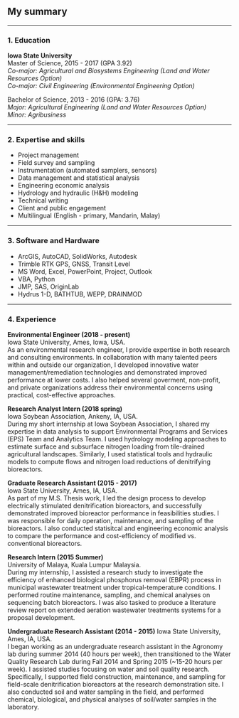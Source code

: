 ## My summary

---

### 1. Education
__Iowa State University__ <br>
Master of Science, 2015 - 2017 (GPA 3.92) <br>
_Co-major: Agricultural and Biosystems Engineering (Land and Water Resources Option) <br>
Co-major: Civil Engineering (Environmental Engineering Option)_ <br> 

Bachelor of Science, 2013 - 2016 (GPA: 3.76) <br>
_Major: Agricultural Engineering (Land and Water Resources Option) <br>
Minor: Agribusiness_ <br> 

---

### 2. Expertise and skills
- Project management
- Field survey and sampling
- Instrumentation (automated samplers, sensors)
- Data management and statistical analysis 
- Engineering economic analysis
- Hydrology and hydraulic (H&H) modeling 
- Technical writing
- Client and public engagement
- Multilingual (English - primary, Mandarin, Malay)

---

### 3. Software and Hardware
- ArcGIS, AutoCAD, SolidWorks, Autodesk
- Trimble RTK GPS, GNSS, Transit Level
- MS Word, Excel, PowerPoint, Project, Outlook
- VBA, Python
- JMP, SAS, OriginLab
- Hydrus 1-D, BATHTUB, WEPP, DRAINMOD

---

### 4. Experience
__Environmental Engineer (2018 - present)__ <br>
Iowa State University, Ames, Iowa, USA. <br>
As an environmental research engineer, I provide expertise in both research and consulting environments. In collaboration with many talented peers within and outside 
our organization, I developed innovative water management/remediation technologies and demonstrated improved performance at lower costs. I also helped several goverment,
non-profit, and private organizations address their environmental concerns using practical, cost-effective approaches.

__Research Analyst Intern (2018 spring)__ <br>
Iowa Soybean Association, Ankeny, IA, USA. <br>
During my short internship at Iowa Soybean Association, I shared my expertise in data analysis to support Environmental Programs and Services (EPS) Team and Analytics Team. I used hydrology modeling approaches to estimate surface and subsurface nitrogen loading from tile-drained agricultural landscapes. Similarly, I used statistical tools and hydraulic models to compute flows and nitrogen load reductions of denitrifying bioreactors.

__Graduate Research Assistant (2015 - 2017)__ <br>
Iowa State University, Ames, IA, USA. <br>
As part of my M.S. Thesis work, I led the design process to develop electrically stimulated denitrification bioreactors, and successfully demonstrated improved bioreactor performance in feasibilities studies. I was responsible for daily operation, maintenance, and sampling of the bioreactors. I also conducted statisitcal and engineering economic analysis to compare the performance and cost-efficiency of modified vs. conventional bioreactors.
 
__Research Intern (2015 Summer)__ <br>
University of Malaya, Kuala Lumpur Malaysia. <br>
During my internship, I assisted a research study to investigate the efficiency of enhanced biological phosphorus removal (EBPR) process in municipal wastewater treatment under tropical-temperature conditions. I performed routine maintenance, sampling, and chemical analyses on sequencing batch bioreactors. I was also tasked to produce a literature review report on extended aeration wastewater treatments systems for a proposal development.

__Undergraduate Research Assistant (2014 - 2015)__
Iowa State University, Ames, IA, USA. <br>
I began working as an undergraduate research assistant in the Agronomy lab during summer 2014 (40 hours per week), then transitioned to the Water Quality Research Lab during Fall 2014 and Spring 2015 (~15-20 hours per week). I assisted studies focusing on water and soil quality research. Specifically, I supported field construction, maintenance, and sampling for field-scale denitrification bioreactors at the research demonstration site. I also conducted soil and water sampling in the field, and performed chemical, biological, and physical analyses of soil/water samples in the laboratory.

